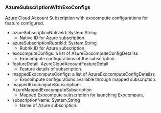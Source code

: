### AzureSubscriptionWithExoConfigs
Azure Cloud Account Subscription with exocompute configurations for feature configured.

- azureSubscriptionNativeId: System.String
  - Native ID for Azure subscription.
- azureSubscriptionRubrikId: System.String
  - Rubrik ID for Azure subscription.
- exocomputeConfigs: a list of AzureExocomputeConfigDetailss
  - Exocompute configurations of the subscription.
- featureDetail: AzureCloudAccountFeatureDetail
  - Feature details of subscription.
- mappedExocomputeConfigs: a list of AzureExocomputeConfigDetailss
  - Exocompute configurations available through mapped subscription.
- mappedExocomputeSubscription: AzureMappedExocomputeSubscription
  - Mapped Exocompute subscription for launching Exocompute.
- subscriptionName: System.String
  - Name of Azure subscription.
